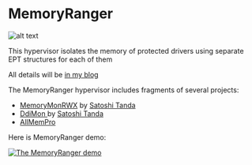 # MemoryRanger
![alt text](https://github.com/IgorKorkin/MemoryRanger/blob/master/memory_ranger_scheme.png)

This hypervisor isolates the memory of protected drivers using separate EPT structures for each of them

All details will be [in my blog](http://igorkorkin.blogspot.com)


The MemoryRanger hypervisor includes fragments of several projects:
- [MemoryMonRWX](https://github.com/tandasat/MemoryMon/tree/rwe_cdfs) by [Satoshi Tanda](https://twitter.com/standa_t)
- [DdiMon ](https://github.com/tandasat/DdiMon) by [Satoshi Tanda](https://twitter.com/standa_t) 
- [AllMemPro](https://github.com/IgorKorkin/AllMemPro)

Here is MemoryRanger demo:

[![The MemoryRanger demo](https://img.youtube.com/vi/IMePtijD3TY/0.jpg)](https://www.youtube.com/watch?v=IMePtijD3TY&vq=hd1080)
